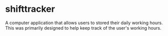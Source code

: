 # shifttracker
A computer application that allows users to stored their daily working hours. This was primarily designed to help keep track of the user's working hours.
